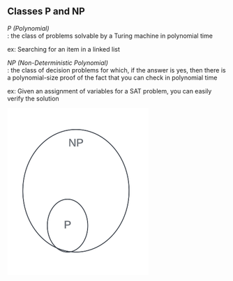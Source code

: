 ## Classes P and NP

*P (Polynomial)*     
: the class of problems solvable by a Turing machine in polynomial time     

ex: Searching for an item in a linked list

*NP (Non-Deterministic Polynomial)*    
: the class of decision problems for which, if the answer is yes, then there is a polynomial-size
proof of the fact that you can check in polynomial time     

ex: Given an assignment of variables for a SAT problem, you can easily verify the solution

![](Pictures/p_np_diagram.png)

[//]: # (Relationship between P and NP is not strict. P could equal NP.)
